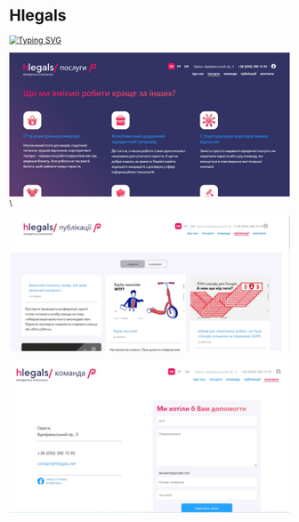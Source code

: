 # Hlegals

[![Typing SVG](https://readme-typing-svg.demolab.com?font=Fira+Code&weight=700&size=35&pause=1000&random=false&width=800&lines=Layout+from+Figma)](https://git.io/typing-svg)


 ![hlegals](https://github.com/remmi755/Hlegals/blob/master/Hlegals1.jpg)\
 
 ![hlegals](https://github.com/remmi755/Hlegals/blob/master/Hlegals2.jpg)
 
 ![hlegals](https://github.com/remmi755/Hlegals/blob/master/Hlegals3.jpg)
